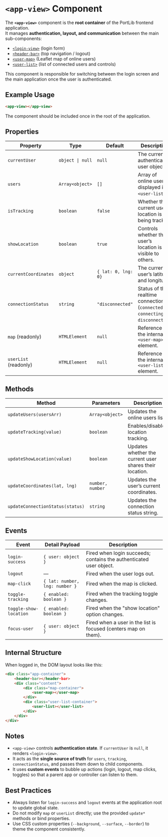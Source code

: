 # `<app-view>` Component

The **`<app-view>`** component is the **root container** of the PortLib frontend application.  
It manages **authentication, layout, and communication** between the main sub-components:

- [`<login-view>`](./login-view.md) (login form)
- [`<header-bar>`](./header-bar.md) (top navigation / logout)
- [`<user-map>`](./user-map.md) (Leaflet map of online users)
- [`<user-list>`](./user-list.md) (list of connected users and controls)

This component is responsible for switching between the login screen and the main application once the user is authenticated.

## Example Usage

```html
<app-view></app-view>
```

The component should be included once in the root of the application.

## Properties

| Property              | Type             | Default             | Description                                                                    |
| --------------------- | ---------------- | ------------------- | ------------------------------------------------------------------------------ |
| `currentUser`         | `object \| null` | `null`              | The currently authenticated user object.                                       |
| `users`               | `Array<object>`  | `[]`                | Array of online users displayed in `<user-list>`.                              |
| `isTracking`          | `boolean`        | `false`             | Whether the current user’s location is being tracked.                          |
| `showLocation`        | `boolean`        | `true`              | Controls whether the user’s location is visible to others.                     |
| `currentCoordinates`  | `object`         | `{ lat: 0, lng: 0}` | The current user’s latitude and longitude.                                     |
| `connectionStatus`    | `string`         | `"disconnected"`    | Status of the realtime connection (`connected`, `connecting`, `disconnected`). |
| `map` (readonly)      | `HTMLElement`    | `null`              | Reference to the internal `<user-map>` element.                                |
| `userList` (readonly) | `HTMLElement`    | `null`              | Reference to the internal `<user-list>` element.                               |

## Methods

| Method                           | Parameters       | Description                                             |
| -------------------------------- | ---------------- | ------------------------------------------------------- |
| `updateUsers(usersArr)`          | `Array<object>`  | Updates the online users list.                          |
| `updateTracking(value)`          | `boolean`        | Enables/disables location tracking.                     |
| `updateShowLocation(value)`      | `boolean`        | Updates whether the current user shares their location. |
| `updateCoordinates(lat, lng)`    | `number, number` | Updates the user’s current coordinates.                 |
| `updateConnectionStatus(status)` | `string`         | Updates the connection status string.                   |

## Events

| Event                  | Detail Payload                 | Description                                                        |
| ---------------------- | ------------------------------ | ------------------------------------------------------------------ |
| `login-success`        | `{ user: object }`             | Fired when login succeeds; contains the authenticated user object. |
| `logout`               | —                              | Fired when the user logs out.                                      |
| `map-click`            | `{ lat: number, lng: number }` | Fired when the map is clicked.                                     |
| `toggle-tracking`      | `{ enabled: boolean }`         | Fired when the tracking toggle changes.                            |
| `toggle-show-location` | `{ enabled: boolean }`         | Fired when the "show location" option changes.                     |
| `focus-user`           | `{ user: object }`             | Fired when a user in the list is focused (centers map on them).    |

## Internal Structure

When logged in, the DOM layout looks like this:

```html
<div class="app-container">
    <header-bar></header-bar>
    <div class="content">
        <div class="map-container">
            <user-map></user-map>
        </div>
        <div class="user-list-container">
            <user-list></user-list>
        </div>
    </div>
</div>
```

## Notes

- `<app-view>` controls **authentication state**. If `currentUser` is `null`, it renders `<login-view>`.
- It acts as the **single source of truth** for `users`, `tracking`, `connectionStatus`, and passes them down to child components.
- It uses **custom events** to bubble up actions (login, logout, map clicks, toggles) so that a parent app or controller can listen to them.

## Best Practices

- Always listen for `login-success` and `logout` events at the application root to update global state.
- Do not modify `map` or `userList` directly; use the provided `update*` methods or bind properties.
- Use CSS custom properties (`--background`, `--surface`, `--border`) to theme the component consistently.
